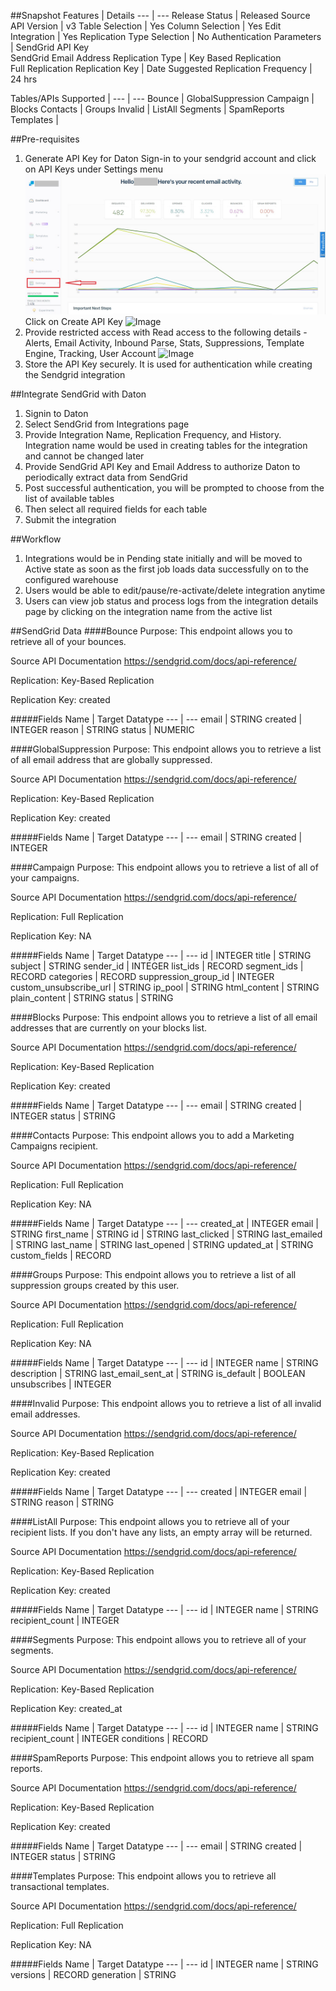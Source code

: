 ##Snapshot
Features | Details
--- | ---
Release Status | Released
Source API Version | v3
Table Selection | Yes
Column Selection | Yes
Edit Integration | Yes
Replication Type Selection | No
Authentication Parameters | SendGrid API Key<br>SendGrid Email Address
Replication Type | Key Based Replication<br>Full Replication
Replication Key | Date
Suggested Replication Frequency | 24 hrs

Tables/APIs Supported |
--- | ---
Bounce | GlobalSuppression
Campaign | Blocks
Contacts | Groups
Invalid	| ListAll
Segments | SpamReports
Templates |		

##Pre-requisites
1. Generate API Key for Daton
Sign-in to your sendgrid account and click on API Keys under Settings menu
![Image](https://github.com/gvkkant/source_documentation/blob/master/assets/Sendgrid_Main_Menu.png)
Click on Create API Key
![Image](https://gitlab.sarasanalytics.com/krishnakant/gitbook/blob/master/assets/Sendgrid_API_Key.png)
2. Provide restricted access with Read access to the following details -
Alerts, Email Activity, Inbound Parse, Stats, Suppressions, Template Engine, Tracking, User Account
![Image](https://gitlab.sarasanalytics.com/krishnakant/gitbook/blob/master/assets/Sendgrid_API_Permissions.png)
3. Store the API Key securely. It is used for authentication while creating the Sendgrid integration 

##Integrate SendGrid with Daton
1. Signin to Daton 
2. Select SendGrid from Integrations page
3. Provide Integration Name, Replication Frequency, and History. Integration name would be used in creating tables for the integration and cannot be changed later 
4. Provide SendGrid API Key and Email Address to authorize Daton to periodically extract data from SendGrid
5. Post successful authentication, you will be prompted to choose from the list of available tables
6. Then select all required fields for each table
7. Submit the integration
		
##Workflow
1. Integrations would be in Pending state initially and will be moved to Active state as soon as the first job loads data successfully on to the configured warehouse
2. Users would be able to edit/pause/re-activate/delete integration anytime
3. Users can view job status and process logs from the integration details page by clicking on the integration name from the active list
		
##SendGrid Data
####Bounce
Purpose: This endpoint allows you to retrieve all of your bounces.

Source API Documentation <Link> https://sendgrid.com/docs/api-reference/

Replication: Key-Based Replication

Replication Key: created

#####Fields
Name | Target Datatype
--- | ---
email | STRING
created | INTEGER
reason | STRING
status | NUMERIC

####GlobalSuppression
Purpose: This endpoint allows you to retrieve a list of all email address that are globally suppressed.

Source API Documentation <Link> https://sendgrid.com/docs/api-reference/

Replication: Key-Based Replication

Replication Key: created

#####Fields
Name | Target Datatype
--- | ---
email | STRING
created | INTEGER

####Campaign
Purpose: This endpoint allows you to retrieve a list of all of your campaigns.

Source API Documentation <Link> https://sendgrid.com/docs/api-reference/

Replication: Full Replication

Replication Key: NA

#####Fields
Name | Target Datatype
--- | ---
id | INTEGER
title | STRING
subject | STRING
sender_id | INTEGER
list_ids | RECORD
segment_ids | RECORD
categories | RECORD
suppression_group_id | INTEGER
custom_unsubscribe_url | STRING
ip_pool | STRING
html_content | STRING
plain_content | STRING
status | STRING

####Blocks
Purpose: This endpoint allows you to retrieve a list of all email addresses that are currently on your blocks list.

Source API Documentation <Link> https://sendgrid.com/docs/api-reference/

Replication: Key-Based Replication

Replication Key: created

#####Fields
Name | Target Datatype
--- | ---
email | STRING
created | INTEGER
status | STRING

####Contacts
Purpose: This endpoint allows you to add a Marketing Campaigns recipient.

Source API Documentation <Link> https://sendgrid.com/docs/api-reference/

Replication: Full Replication	

Replication Key: NA

#####Fields
Name | Target Datatype
--- | ---
created_at | INTEGER
email | STRING
first_name | STRING
id | STRING
last_clicked | STRING
last_emailed | STRING
last_name | STRING
last_opened | STRING
updated_at | STRING
custom_fields | RECORD

####Groups
Purpose: This endpoint allows you to retrieve a list of all suppression groups created by this user.

Source API Documentation <Link> https://sendgrid.com/docs/api-reference/

Replication: Full Replication

Replication Key: NA

#####Fields
Name | Target Datatype
--- | ---
id | INTEGER
name | STRING
description | STRING
last_email_sent_at | STRING
is_default | BOOLEAN
unsubscribes | INTEGER

####Invalid
Purpose: This endpoint allows you to retrieve a list of all invalid email addresses.

Source API Documentation <Link> https://sendgrid.com/docs/api-reference/

Replication: Key-Based Replication

Replication Key: created

#####Fields
Name | Target Datatype
--- | ---
created | INTEGER
email | STRING
reason | STRING

####ListAll
Purpose: This endpoint allows you to retrieve all of your recipient lists. If you don't have any lists, an empty array will be returned.

Source API Documentation <Link> https://sendgrid.com/docs/api-reference/

Replication: Key-Based Replication

Replication Key: created

#####Fields
Name | Target Datatype
--- | ---
id | INTEGER
name | STRING
recipient_count | INTEGER

####Segments
Purpose: This endpoint allows you to retrieve all of your segments.

Source API Documentation <Link> https://sendgrid.com/docs/api-reference/

Replication: Key-Based Replication

Replication Key: created_at

#####Fields
Name | Target Datatype
--- | ---
id | INTEGER
name | STRING
recipient_count | INTEGER
conditions | RECORD

####SpamReports
Purpose: This endpoint allows you to retrieve all spam reports.

Source API Documentation <Link> https://sendgrid.com/docs/api-reference/

Replication: Key-Based Replication	

Replication Key: created

#####Fields
Name | Target Datatype
--- | ---
email | STRING
created | INTEGER
status | STRING

####Templates
Purpose: This endpoint allows you to retrieve all transactional templates.

Source API Documentation <Link> https://sendgrid.com/docs/api-reference/

Replication: Full Replication	

Replication Key: NA

#####Fields
Name | Target Datatype
--- | ---
id | INTEGER
name | STRING
versions | RECORD
generation | STRING
